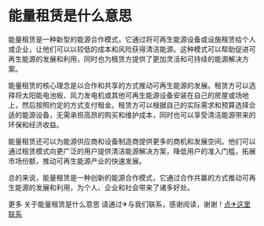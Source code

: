 # 能量租赁是什么意思

能量租赁是一种新型的能源合作模式，它通过将可再生能源设备或设施租赁给个人或企业，让他们可以以较低的成本和风险获得清洁能源。这种模式可以帮助促进可再生能源的发展和利用，同时也为租赁方提供了更加灵活和可持续的能源解决方案。

能量租赁的核心理念是以合作和共享的方式推动可再生能源的发展。租赁方可以选择将太阳能电池板、风力发电机或其他可再生能源设备安装在自己的房屋或场地上，然后按照约定的方式支付租金。租赁方可以根据自己的实际需求和预算选择合适的能源设备，无需承担高昂的购买和维护成本，同时也可以享受清洁能源带来的环保和经济收益。

能量租赁还可以为能源供应商和设备制造商提供更多的商机和发展空间。他们可以通过租赁模式向更广泛的用户提供清洁能源解决方案，降低用户的准入门槛，拓展市场份额，推动可再生能源产业的快速发展。

总的来说，能量租赁是一种创新的能源合作模式，它通过合作共赢的方式推动可再生能源的发展和利用，为个人、企业和社会带来了诸多好处。

更多 关于能量租赁是什么意思 请通过✈与我们联系，感谢阅读，谢谢！[点✈这里联系](https://www.trx.tw)